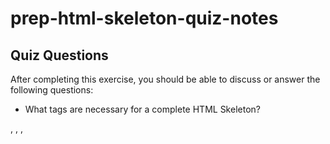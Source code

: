 # prep-html-skeleton-quiz-notes

## Quiz Questions

After completing this exercise, you should be able to discuss or answer the following questions:

- What tags are necessary for a complete HTML Skeleton?
<!DOCTYPE>, <html>, <head>, <title>, <body>, <h1>, <p>

- What type of content belongs within the `<head>` of an HTML document?
<title>

- What type of content belongs within the `<body>` of an HTML document?
<h1>, <p>

- Where must the `DOCTYPE` declaration appear in a valid HTML document?
  at the very top, before <html>

## Notes

All student notes should be written here.

How to write `Code Examples` in markdown

for JS:

```javascript
const data = 'Howdy';
```

for HTML:

```html
<div>
  <p>This is text content</p>
</div>
```

for CSS:

```css
div {
  width: 100%;
}
```
